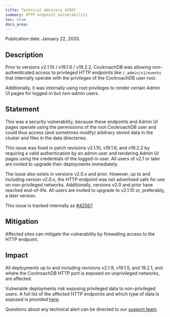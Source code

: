 ```yaml
---
title: Technical Advisory 42567
summary: HTTP endpoint vulnerability
toc: true
docs_area: 
---
```


Publication date: January 22, 2020.

## Description

Prior to versions v2.1.10 / v19.1.6 / v19.2.2, CockroachDB was allowing
non-authenticated access to privileged HTTP endpoints like
`/_admin/v1/events` that internally operate with the privileges of the
CockroachDB user root.

Additionally, it was internally using root privileges to render
certain Admin UI pages for logged-in but non-admin users.

## Statement

This was a security vulnerability, because these endpoints and Admin
UI pages operate using the permissions of the root CockroachDB user
and could thus access (and sometimes modify) arbitrary stored data in
the cluster and files in the data directories.

This issue was fixed in patch revisions v2.1.10, v19.1.6, and v19.2.2 by
requiring a valid authentication by an admin user and rendering Admin
UI pages using the credentials of the logged-in user. All users of v2.1
or later are invited to upgrade their deployments immediately.

The issue also exists in versions v2.0.x and prior. However, up to and
including version v2.0.x, the HTTP endpoint was not advertised safe for
use on non-privileged networks. Additionally, versions v2.0 and prior
have reached end-of-life. All users are invited to upgrade to v2.1.10
or, preferably, a later version.

This issue is tracked internally as
[#42567](https://github.com/cockroachdb/cockroach/issues/42567).

## Mitigation

Affected sites can mitigate the vulnerability by firewalling access to
the HTTP endpoint.

## Impact

All deployments up to and including revisions v2.1.9, v19.1.5, and
19.2.1, and where the CockroachDB HTTP port is exposed on unprivileged
networks, are affected.

Vulnerable deployments risk exposing privileged data to non-privileged
users. A full list of the affected HTTP endpoints and which type of
data is exposed is provided
[here](../releases/v19.2.2.html#security-updates).

Questions about any technical alert can be directed to our [support
team](https://support.cockroachlabs.com/).
